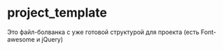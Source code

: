 # project_template
Это файл-болванка с уже готовой структурой для проекта (есть Font-awesome и jQuery)

